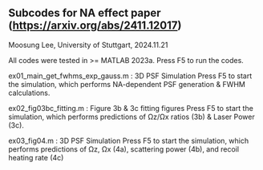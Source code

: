 ## Subcodes for NA effect paper (https://arxiv.org/abs/2411.12017)
Moosung Lee, University of Stuttgart, 2024.11.21

All codes were tested in >= MATLAB 2023a.
Press F5 to run the codes.


ex01_main_get_fwhms_exp_gauss.m :  3D PSF Simulation
Press F5 to start the simulation, which performs NA-dependent PSF generation & FWHM calculations.

ex02_fig03bc_fitting.m :  Figure 3b & 3c fitting figures
Press F5 to start the simulation, which performs predictions of Ωz/Ωx ratios (3b) & Laser Power (3c).

ex03_fig04.m :  3D PSF Simulation
Press F5 to start the simulation, which performs predictions of Ωz, Ωx (4a), scattering power (4b), and recoil heating rate (4c)
